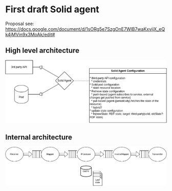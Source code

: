 # First draft Solid agent

Proposal see: https://docs.google.com/document/d/1sORg5e7SzgOnE7WlB7waKxvijX_eQk4jMVin9x3MoAk/edit#

## High level architecture

![architecture](./img/high-level-architecture.png)

## Internal architecture

![internal](./img/black-box-agent.png)